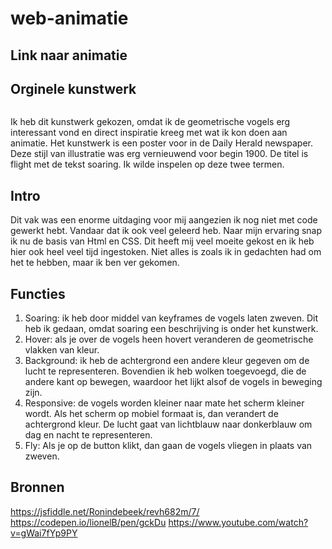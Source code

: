 # web-animatie

## Link naar animatie

## Orginele kunstwerk

![]()

Ik heb dit kunstwerk gekozen, omdat ik de geometrische vogels erg interessant vond en direct inspiratie kreeg met wat ik kon doen aan animatie. Het kunstwerk is een poster voor in de Daily Herald newspaper. Deze stijl van illustratie was erg vernieuwend voor begin 1900. De titel is flight met de tekst soaring. Ik wilde inspelen op deze twee termen.

## Intro

Dit vak was een enorme uitdaging voor mij aangezien ik nog niet met code gewerkt hebt. Vandaar dat ik ook veel geleerd heb. Naar mijn ervaring snap ik nu de basis van Html en CSS. Dit heeft mij veel moeite gekost en ik heb hier ook heel veel tijd ingestoken. Niet alles is zoals ik in gedachten had om het te hebben, maar ik ben ver gekomen.

## Functies

1.	Soaring: ik heb door middel van keyframes de vogels laten zweven. Dit heb ik gedaan, omdat soaring een beschrijving is onder het kunstwerk. 
2.	Hover: als je over de vogels heen hovert veranderen de geometrische vlakken van kleur.
3.	Background: ik heb de achtergrond een andere kleur gegeven om de lucht te representeren. Bovendien ik heb wolken toegevoegd, die de andere kant op bewegen, waardoor het lijkt alsof de vogels in beweging zijn. 
4.	Responsive: de vogels worden kleiner naar mate het scherm kleiner wordt. Als het scherm op mobiel formaat is, dan verandert de achtergrond kleur. De lucht gaat van lichtblauw naar donkerblauw om dag en nacht te representeren.
5.	Fly: Als je op de button klikt, dan gaan de vogels vliegen in plaats van zweven. 

## Bronnen

https://jsfiddle.net/Ronindebeek/revh682m/7/
https://codepen.io/lionelB/pen/gckDu
https://www.youtube.com/watch?v=gWai7fYp9PY
